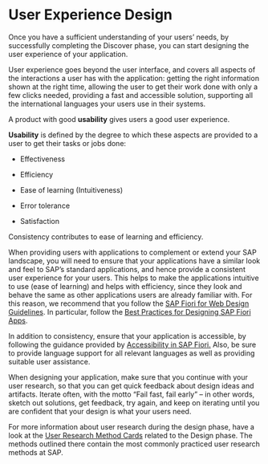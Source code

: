 <!-- loio323bd93e5b46481f9dc742fa4caeeefa -->

# User Experience Design

Once you have a sufficient understanding of your users’ needs, by successfully completing the Discover phase, you can start designing the user experience of your application.

User experience goes beyond the user interface, and covers all aspects of the interactions a user has with the application: getting the right information shown at the right time, allowing the user to get their work done with only a few clicks needed, providing a fast and accessible solution, supporting all the international languages your users use in their systems.

A product with good **usability** gives users a good user experience.

**Usability** is defined by the degree to which these aspects are provided to a user to get their tasks or jobs done:

-   Effectiveness

-   Efficiency

-   Ease of learning \(Intuitiveness\)

-   Error tolerance

-   Satisfaction


Consistency contributes to ease of learning and efficiency.

When providing users with applications to complement or extend your SAP landscape, you will need to ensure that your applications have a similar look and feel to SAP’s standard applications, and hence provide a consistent user experience for your users. This helps to make the applications intuitive to use \(ease of learning\) and helps with efficiency, since they look and behave the same as other applications users are already familiar with. For this reason, we recommend that you follow the [SAP Fiori for Web Design Guidelines](https://experience.sap.com/fiori-design-web/). In particular, follow the [Best Practices for Designing SAP Fiori Apps](https://experience.sap.com/fiori-design-web/best-practices-for-designing-sap-fiori-apps/).

In addition to consistency, ensure that your application is accessible, by following the guidance provided by [Accessibility in SAP Fiori.](https://experience.sap.com/fiori-design-web/accessibility-in-sap-fiori/) Also, be sure to provide language support for all relevant languages as well as providing suitable user assistance.

When designing your application, make sure that you continue with your user research, so that you can get quick feedback about design ideas and artifacts. Iterate often, with the motto “Fail fast, fail early” – in other words, sketch out solutions, get feedback, try again, and keep on iterating until you are confident that your design is what your users need.

For more information about user research during the design phase, have a look at the [User Research Method Cards](https://experience.sap.com/fiori-design-web/user-research-method-cards/#top) related to the Design phase. The methods outlined there contain the most commonly practiced user research methods at SAP.

